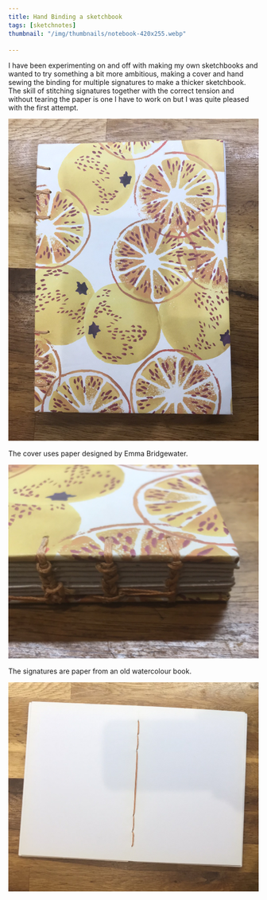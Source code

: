 ```yaml
---
title: Hand Binding a sketchbook
tags: [sketchnotes]
thumbnail: "/img/thumbnails/notebook-420x255.webp"

---
```


I have been experimenting on and off with making my own sketchbooks and wanted to try something a bit
more ambitious, making a cover and hand sewing the binding for multiple signatures to make a thicker
sketchbook. The skill of stitching signatures together with the correct tension and without tearing
the paper is one I have to work on but I was quite pleased with the first attempt.

<img src="/img/posts/hand-binding-a-sketchbook/cover.jpg" alt="cover" class="u-max-full-width" />

The cover uses paper designed by Emma Bridgewater.

<img src="/img/posts/hand-binding-a-sketchbook/spine.jpg" alt="spine" class="u-max-full-width" />

The signatures are paper from an old watercolour book.

<img src="/img/posts/hand-binding-a-sketchbook/inside.jpg" alt="inside" class="u-max-full-width" />
